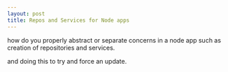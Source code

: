 ```yaml
---
layout: post
title: Repos and Services for Node apps
---
```


how do you properly abstract or separate concerns in a node app such as creation of repositories and services.

and doing this to try and force an update.
